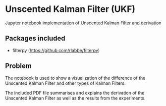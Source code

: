 # Unscented Kalman Filter (UKF)

Jupyter notebook implementation of Unscented Kalman Filter and derivation

## Packages included
- filterpy (https://github.com/rlabbe/filterpy)

## Problem
The notebook is used to show a visualization of the difference of the Unscented Kalman Filter and other types of Kalman Filters.

The included PDF file summarises and explains the derivation of the Unscented Kalman Filter as well as the results from the experiments.
